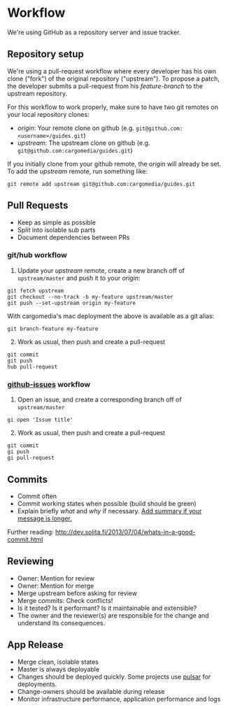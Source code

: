 # Workflow

We're using GitHub as a repository server and issue tracker.

## Repository setup
We're using a pull-request workflow where every developer has his own clone ("fork") of the original repository ("upstream").
To propose a patch, the developer submits a pull-request from his *feature-branch* to the upstream repository.

For this workflow to work properly, make sure to have two git remotes on your local repository clones:
- *origin*: Your remote clone on github (e.g. `git@github.com:<username>/guides.git`)
- *upstream*: The upstream clone on github (e.g. `git@github.com:cargomedia/guides.git`)

If you initially clone from your github remote, the *origin* will already be set. To add the *upstream* remote, run something like:
```
git remote add upstream git@github.com:cargomedia/guides.git
```

## Pull Requests
- Keep as simple as possible
- Split into isolable sub parts
- Document dependencies between PRs

### git/hub workflow

1. Update your *upstream* remote, create a new branch off of `upstream/master` and push it to your *origin*:
```
git fetch upstream
git checkout --no-track -b my-feature upstream/master
git push --set-upstream origin my-feature
```
With cargomedia's mac deployment the above is available as a git alias:
```
git branch-feature my-feature
```

2. Work as usual, then push and create a pull-request
```
git commit
git push
hub pull-request
```

### [github-issues](https://github.com/cargomedia/github-issues) workflow

1. Open an issue, and create a corresponding branch off of `upstream/master`
```
gi open 'Issue title'
```

2. Work as usual, then push and create a pull-request
```
git commit
gi push
gi pull-request
```

## Commits
- Commit often
- Commit working states when possible (build should be green)
- Explain briefly *what* and *why* if necessary. [Add summary if your message is longer.](http://stackoverflow.com/questions/4126442/git-commit-format)

Further reading: http://dev.solita.fi/2013/07/04/whats-in-a-good-commit.html

## Reviewing
- Owner: Mention for review
- Owner: Mention for merge
- Merge upstream before asking for review
- Merge commits: Check conflicts!
- Is it tested? Is it performant? Is it maintainable and extensible?
- The owner and the reviewer(s) are responsible for the change and understand its consequences.

## App Release
- Merge clean, isolable states
- Master is always deployable
- Changes should be deployed quickly. Some projects use [pulsar](https://github.com/cargomedia/pulsar-conf-cargomedia) for deployments.
- Change-owners should be available during release
- Monitor infrastructure performance, application performance and logs
